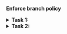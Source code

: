 **Enforce branch policy**

</details>

<details>
   <summary> <strong> Task 1:  </strong> </summary>
  
 # Create a Branch Protection Rule 
  
So Protecting branches are like we say it is a policy or security feature which you can enable in your branches . So that you can protect the changes which was going to your main branch.

In your GitHub repository go to the settings tab and click the branches option as shown here:
  
 ![branch protection rule](https://user-images.githubusercontent.com/97287103/162140939-9d10e7d0-4f38-4145-9b52-e635a34d92f8.png)

  Now add a new rule and define which branch you want to protect. e.g. provide the pattern name `main` or `master`.
  
 Next you select the following options:
  
1. `Require pull request reviews before merging`
2. `Include administrators`
  
 ![pattern matching](https://user-images.githubusercontent.com/97287103/162141802-70736c68-1ee0-412b-9f08-a99e1c66e735.png)
  
 ![2022-04-07 12_52_39-Window](https://user-images.githubusercontent.com/97287103/162143149-4517e0ce-fc5d-412d-933f-2646cdee6344.png)

 Now save this Branch Rule and see How it Works.
  
 To check whether its working or not , create a change one of the files in the `main` or `master`  branch. 
  
  ![cant commit on master](https://user-images.githubusercontent.com/97287103/162144769-59d3df6d-0dbe-47cc-bf87-ac6c389c333d.png)
  
   You can’t commit to `main` or `master` branch   because it is a protected branch.Now you will create a new branch for this commit and start a pull request. 
   
</details>

<details>
   <summary> <strong> Task 2:  </strong> </summary>
   
# Create a Pull Request
   
Pull requests let you tell others about changes you've pushed to a branch in a repository on GitHub. 
   
Click on Pull Request on the Repository tab and Choose two branches to see what’s changed or to start a new pull request.
   
- Create a PR from the `feature` to `master`.
   
![New PR](https://user-images.githubusercontent.com/97287103/162150946-2d8cfb3b-bf00-42f8-8728-6c2db366609a.png)
   
- Add your Colleague as a reviewer
   
 ![2022_04_07_14_26_14_Requirement_update_1_by_Subharanjan2055_Pull_Request_2_Subharanjan_Canarys](https://user-images.githubusercontent.com/97287103/162162422-d3827c52-ed0a-4346-acb9-bd95fa6ac152.png)

Once you merge to Source branch after that you can delete the branch or keep as it is.
   






   

 
